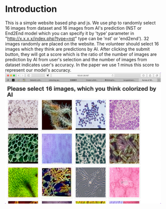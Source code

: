 # Introduction
This is a simple website based php and js. We use php to randomly select 16 images from dataset and 16 images from AI's prediction (NST or End2End model which you can specify it by 'type' parameter in "http://x.x.x.x/index.php?type=nst" type can be 'nst' or 'end2end'). 32 images randomly are placed on the website. The volunteer should select 16 images which they think are predictions by AI. After clicking the submit button, they will got a score which is the ratio of the number of images are prediction by AI from user's selection and the number of images from dataset indicates user's accuracy. In the paper we use 1 minus this score to represent our model's accuracy.
<img src="/semcolor-survey/WX20190923-134237.png" />
